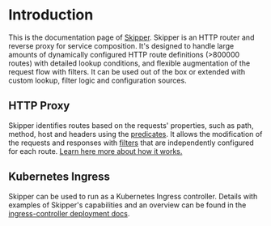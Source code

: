 # Introduction

This is the documentation page of
[Skipper](https://github.com/ardaguclu/skipper). Skipper is an HTTP
router and reverse proxy for service composition. It's designed to
handle large amounts of dynamically configured HTTP route definitions
(>800000 routes) with detailed lookup conditions, and flexible
augmentation of the request flow with filters. It can be used out of
the box or extended with custom lookup, filter logic and configuration
sources.

## HTTP Proxy

Skipper identifies routes based on the requests' properties, such as path, method, host and headers using the
[predicates](reference/predicates.md). It allows the modification of the requests and responses with
[filters](reference/filters.md) that are independently configured for
each route. [Learn here more about how it works.](tutorials/basics.md)

## Kubernetes Ingress

Skipper can be used to run as a Kubernetes Ingress controller. Details with examples of Skipper's capabilities
and an overview can be found in the [ingress-controller deployment
docs](kubernetes/ingress-controller.md).
